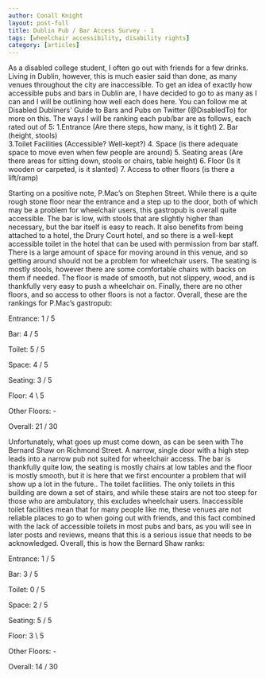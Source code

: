```yaml
---
author: Conall Knight
layout: post-full
title: Dublin Pub / Bar Access Survey - 1
tags: [wheelchair accessibility, disability rights]
category: [articles]
---
```

As a disabled college student, I often go out with friends for a few drinks. Living in Dublin, however, this is much easier said than done, as many venues throughout the city are inaccessible. To get an idea of exactly how accessible pubs and bars in Dublin are, I have decided to go to as many as I can and I will be outlining how well each does here. You can follow me at Disabled Dubliners' Guide to Bars and Pubs on Twitter (@DisabledTo) for more on this.
The ways I will be ranking each pub/bar are as follows, each rated out of 5:
1.Entrance (Are there steps, how many, is it tight)
2. Bar (height, stools)                    
3.Toilet Facilities (Accessible? Well-kept?)
4. Space (is there adequate space to move even when few people are around)
5. Seating areas (Are there areas for sitting down, stools or chairs, table height)
6. Floor (Is it wooden or carpeted, is it slanted)
7. Access to other floors (is there a lift/ramp)

Starting on a positive note, P.Mac’s on Stephen Street. While there is a quite rough stone floor near the entrance and a step up to the door, both of which may be a problem for wheelchair users, this gastropub is overall quite accessible. The bar is low, with stools that are slightly higher than necessary, but the bar itself is easy to reach. It also benefits from being attached to a hotel, the Drury Court hotel, and so there is a well-kept accessible toilet in the hotel that can be used with permission from bar staff. 
There is a large amount of space for moving around in this venue, and so getting around should not be a problem for wheelchair users. The seating is mostly stools, however there are some comfortable chairs with backs on them if needed. The floor is made of smooth, but not slippery, wood, and is thankfully very easy to push a wheelchair on. Finally, there are no other floors, and so access to other floors is not a factor.
Overall, these are the rankings for P.Mac’s gastropub:


Entrance: 1 / 5


Bar:  4 / 5 


Toilet: 5 / 5


Space:  4 / 5


Seating:  3 / 5


Floor:  4 \ 5


Other Floors: -


Overall: 21 / 30



Unfortunately, what goes up must come down, as can be seen with The Bernard Shaw on Richmond Street. A narrow, single door with a high step leads into a narrow pub not suited for wheelchair access. The bar is thankfully quite low, the seating is mostly chairs at low tables and the floor is mostly smooth, but it is here that we first encounter a problem that will show up a lot in the future..
The toilet facilities. 
The only toilets in this building are down a set of stairs, and while these stairs are not too steep for those who are ambulatory, this excludes wheelchair users. Inaccessible toilet facilities mean that for many people like me, these venues are not reliable places to go to when going out with friends, and this fact combined with the lack of accessible toilets in most pubs and bars, as you will see in later posts and reviews, means that this is a serious issue that needs to be acknowledged.
Overall, this is how the Bernard Shaw ranks:


Entrance: 1 / 5


Bar:  3 / 5  


Toilet: 0 / 5


Space: 2  / 5


Seating:  5 / 5


Floor:  3 \ 5


Other Floors: -


Overall: 14 / 30
